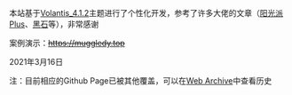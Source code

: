 本站基于<a href="https://github.com/volantis-x/hexo-theme-volantis/">Volantis_4.1.2</a>主题进行了个性化开发，参考了许多大佬的文章（<a href="https://www.zyoushuo.cn/">阳光派Plus</a>、<a href="https://www.heson10.com/">黑石</a>等），非常感谢

案例演示：~~https://muggledy.top~~

2021年3月16日

注：目前相应的Github Page已被其他覆盖，可以在<a href="https://web.archive.org/web/*/muggledy.top">Web Archive</a>中查看历史